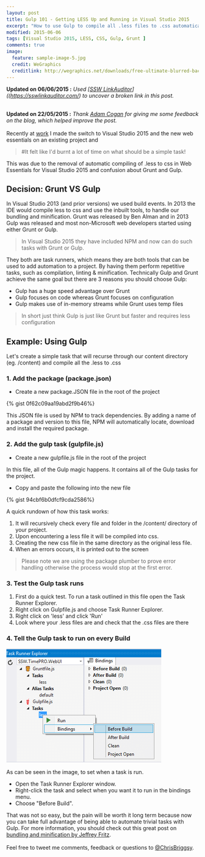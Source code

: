 ```yaml
---
layout: post
title: Gulp 101 - Getting LESS Up and Running in Visual Studio 2015
excerpt: "How to use Gulp to compile all .less files to .css automatically."
modified: 2015-06-06
tags: [Visual Studio 2015, LESS, CSS, Gulp, Grunt ]
comments: true
image:
  feature: sample-image-5.jpg
  credit: WeGraphics
  creditlink: http://wegraphics.net/downloads/free-ultimate-blurred-background-pack/
---
```

**Updated on 06/06/2015 :** *Used [<u>SSW LinkAuditor</u>]((https://sswlinkauditor.com/) to uncover a broken link in this post.* <br /><br />

**Updated on 22/05/2015 :** *Thank [<u>Adam Cogan</u>](http://adamcogan.com) for giving me some feedback on the blog, which helped improve the post.* <br /><br />Recently at [work](http://www.ssw.com.au/ssw/default.aspx) I made the switch to Visual Studio 2015 and the new web essentials on an existing project and

>#It felt like I'd burnt a lot of time on what should be a simple task!

This was due to the removal of automatic compiling of .less to css in Web Essentials for Visual Studio 2015 and confusion about Grunt and Gulp.

## Decision: Grunt VS Gulp 

In Visual Studio 2013 (and prior versions) we used build events. In 2013 the IDE would compile less to css and use the inbuilt tools, to handle our bundling and minification. Grunt was released by Ben Alman and in 2013 Gulp was released and most non-Microsoft web developers started using either Grunt or Gulp.

>In Visual Studio 2015 they have included NPM and now can do such tasks with Grunt or Gulp.

They both are task runners, which means they are both tools that can be used to add automation to a project. By having them perform repetitive tasks, such as compilation, linting & minification. Technically Gulp and Grunt achieve the same goal but there are 3 reasons you should choose Gulp:

* Gulp has a huge speed advantage over Grunt
* Gulp focuses on code whereas Grunt focuses on configuration
* Gulp makes use of in-memory streams while Grunt uses temp files

>In short just think Gulp is just like Grunt but faster and requires less configuration

## Example: Using Gulp

Let's create a simple task that will recurse through our content directory (eg. /content) and compile all the .less to .css

### 1. Add the package (package.json)

* Create a new package.JSON file in the root of the project

{% gist 0f62c09aa19abd2f9b46%}

This JSON file is used by NPM to track dependencies. By adding a name of a package and version to this file, NPM will automatically locate, download and install the required package. 

### 2. Add the gulp task (gulpfile.js)

* Create a new gulpfile.js file in the root of the project

In this file, all of the Gulp magic happens. It contains all of the Gulp tasks for the project.

* Copy and paste the following into the new file

{% gist 94cbf6b0dfcf9cda2586%}

A quick rundown of how this task works:

1. It will recursively check every file and folder in the /content/ directory of your project. 
1. Upon encountering a less file it will be compiled into css.
1. Creating the new css file in the same directory as the original less file. 
1. When an errors occurs, it is printed out to the screen

>Please note we are using the package plumber to prove error handling otherwise the process would stop at the first error.

### 3. Test the Gulp task runs

1.	First do a quick test. To run a task outlined in this file open the Task Runner Explorer.
1.	Right click on Gulpfile.js and choose Task Runner Explorer.
1.	Right click on 'less' and click 'Run'
1.	Look where your .less files are and check that the .css files are there

### 4. Tell the Gulp task to run on every Build

![Run the new Gulp task on build](/images/TaskRunnerExplorer-compressor.png)

As can be seen in the image, to set when a task is run. 

* Open the Task Runner Explorer window. 
* Right-click the task and select when you want it to run in the bindings menu. 
* Choose "Before Build".

That was not so easy, but the pain will be worth it long term because now you can take full advantage of being able to automate trivial tasks with Gulp. For more information, you should check out this great post on [bundling and minification by Jeffrey Fritz](http://www.jeffreyfritz.com/2015/05/where-did-my-asp-net-bundles-go-in-asp-net-5/).  <br /><br />Feel free to tweet me comments, feedback or questions to [@ChrisBriggsy](https://twitter.com/ChrisBriggsy).
